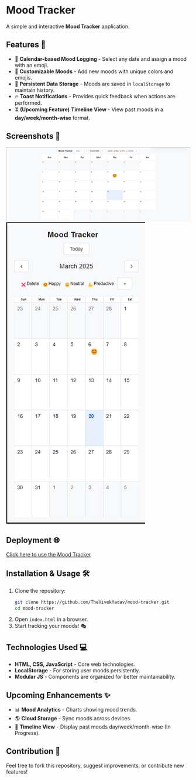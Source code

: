 # Mood Tracker

A simple and interactive **Mood Tracker** application.
## Features 🚀
- 📅 **Calendar-based Mood Logging** - Select any date and assign a mood with an emoji.
- 🎨 **Customizable Moods** - Add new moods with unique colors and emojis.
- 📌 **Persistent Data Storage** - Moods are saved in `localStorage` to maintain history.
- 🔥 **Toast Notifications** - Provides quick feedback when actions are performed.
- ⏳ **(Upcoming Feature)** **Timeline View** - View past moods in a **day/week/month-wise** format.

## Screenshots 📸
![pc Version](./img/ss1.png)
![Mobile Version](./img/ss2.png)

## Deployment 🌐
[Click here to use the Mood Tracker](https://mood-tracker-gules.vercel.app/)

## Installation & Usage 🛠
1. Clone the repository:
   ```bash
   git clone https://github.com/TheVivekYadav/mood-tracker.git
   cd mood-tracker
   ```
2. Open `index.html` in a browser.
3. Start tracking your moods! 🎭

## Technologies Used 💻
- **HTML, CSS, JavaScript** - Core web technologies.
- **LocalStorage** - For storing user moods persistently.
- **Modular JS** - Components are organized for better maintainability.

## Upcoming Enhancements ✨
- 📊 **Mood Analytics** - Charts showing mood trends.
- 🌎 **Cloud Storage** - Sync moods across devices.
- 📅 **Timeline View** - Display past moods day/week/month-wise (In Progress).

## Contribution 🤝
Feel free to fork this repository, suggest improvements, or contribute new features!
